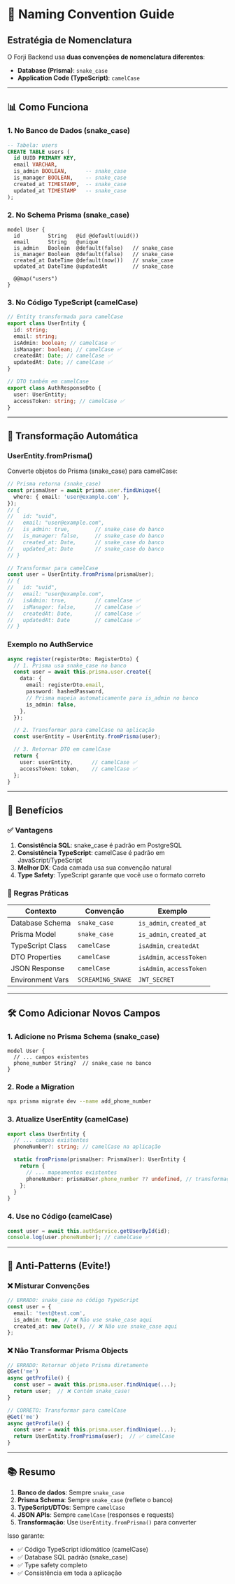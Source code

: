 # 🔄 Naming Convention Guide

## Estratégia de Nomenclatura

O Forji Backend usa **duas convenções de nomenclatura diferentes**:

- **Database (Prisma)**: `snake_case`
- **Application Code (TypeScript)**: `camelCase`

---

## 📊 Como Funciona

### 1. No Banco de Dados (snake_case)

```sql
-- Tabela: users
CREATE TABLE users (
  id UUID PRIMARY KEY,
  email VARCHAR,
  is_admin BOOLEAN,      -- snake_case
  is_manager BOOLEAN,    -- snake_case
  created_at TIMESTAMP,  -- snake_case
  updated_at TIMESTAMP   -- snake_case
);
```

### 2. No Schema Prisma (snake_case)

```prisma
model User {
  id         String   @id @default(uuid())
  email      String   @unique
  is_admin   Boolean  @default(false)   // snake_case
  is_manager Boolean  @default(false)   // snake_case
  created_at DateTime @default(now())   // snake_case
  updated_at DateTime @updatedAt        // snake_case

  @@map("users")
}
```

### 3. No Código TypeScript (camelCase)

```typescript
// Entity transformada para camelCase
export class UserEntity {
  id: string;
  email: string;
  isAdmin: boolean; // camelCase ✅
  isManager: boolean; // camelCase ✅
  createdAt: Date; // camelCase ✅
  updatedAt: Date; // camelCase ✅
}

// DTO também em camelCase
export class AuthResponseDto {
  user: UserEntity;
  accessToken: string; // camelCase ✅
}
```

---

## 🔄 Transformação Automática

### UserEntity.fromPrisma()

Converte objetos do Prisma (snake_case) para camelCase:

```typescript
// Prisma retorna (snake_case)
const prismaUser = await prisma.user.findUnique({
  where: { email: 'user@example.com' },
});
// {
//   id: "uuid",
//   email: "user@example.com",
//   is_admin: true,        // snake_case do banco
//   is_manager: false,     // snake_case do banco
//   created_at: Date,      // snake_case do banco
//   updated_at: Date       // snake_case do banco
// }

// Transformar para camelCase
const user = UserEntity.fromPrisma(prismaUser);
// {
//   id: "uuid",
//   email: "user@example.com",
//   isAdmin: true,         // camelCase ✅
//   isManager: false,      // camelCase ✅
//   createdAt: Date,       // camelCase ✅
//   updatedAt: Date        // camelCase ✅
// }
```

### Exemplo no AuthService

```typescript
async register(registerDto: RegisterDto) {
  // 1. Prisma usa snake_case no banco
  const user = await this.prisma.user.create({
    data: {
      email: registerDto.email,
      password: hashedPassword,
      // Prisma mapeia automaticamente para is_admin no banco
      is_admin: false,
    },
  });

  // 2. Transformar para camelCase na aplicação
  const userEntity = UserEntity.fromPrisma(user);

  // 3. Retornar DTO em camelCase
  return {
    user: userEntity,      // camelCase ✅
    accessToken: token,    // camelCase ✅
  };
}
```

---

## 🎯 Benefícios

### ✅ Vantagens

1. **Consistência SQL**: snake_case é padrão em PostgreSQL
2. **Consistência TypeScript**: camelCase é padrão em JavaScript/TypeScript
3. **Melhor DX**: Cada camada usa sua convenção natural
4. **Type Safety**: TypeScript garante que você use o formato correto

### 📝 Regras Práticas

| Contexto         | Convenção         | Exemplo                  |
| ---------------- | ----------------- | ------------------------ |
| Database Schema  | `snake_case`      | `is_admin`, `created_at` |
| Prisma Model     | `snake_case`      | `is_admin`, `created_at` |
| TypeScript Class | `camelCase`       | `isAdmin`, `createdAt`   |
| DTO Properties   | `camelCase`       | `isAdmin`, `accessToken` |
| JSON Response    | `camelCase`       | `isAdmin`, `accessToken` |
| Environment Vars | `SCREAMING_SNAKE` | `JWT_SECRET`             |

---

## 🛠️ Como Adicionar Novos Campos

### 1. Adicione no Prisma Schema (snake_case)

```prisma
model User {
  // ... campos existentes
  phone_number String?  // snake_case no banco
}
```

### 2. Rode a Migration

```bash
npx prisma migrate dev --name add_phone_number
```

### 3. Atualize UserEntity (camelCase)

```typescript
export class UserEntity {
  // ... campos existentes
  phoneNumber?: string; // camelCase na aplicação

  static fromPrisma(prismaUser: PrismaUser): UserEntity {
    return {
      // ... mapeamentos existentes
      phoneNumber: prismaUser.phone_number ?? undefined, // transformação
    };
  }
}
```

### 4. Use no Código (camelCase)

```typescript
const user = await this.authService.getUserById(id);
console.log(user.phoneNumber); // camelCase ✅
```

---

## 🚫 Anti-Patterns (Evite!)

### ❌ Misturar Convenções

```typescript
// ERRADO: snake_case no código TypeScript
const user = {
  email: 'test@test.com',
  is_admin: true, // ❌ Não use snake_case aqui
  created_at: new Date(), // ❌ Não use snake_case aqui
};
```

### ❌ Não Transformar Prisma Objects

```typescript
// ERRADO: Retornar objeto Prisma diretamente
@Get('me')
async getProfile() {
  const user = await this.prisma.user.findUnique(...);
  return user;  // ❌ Contém snake_case!
}

// CORRETO: Transformar para camelCase
@Get('me')
async getProfile() {
  const user = await this.prisma.user.findUnique(...);
  return UserEntity.fromPrisma(user);  // ✅ camelCase
}
```

---

## 📚 Resumo

1. **Banco de dados**: Sempre `snake_case`
2. **Prisma Schema**: Sempre `snake_case` (reflete o banco)
3. **TypeScript/DTOs**: Sempre `camelCase`
4. **JSON APIs**: Sempre `camelCase` (responses e requests)
5. **Transformação**: Use `UserEntity.fromPrisma()` para converter

Isso garante:

- ✅ Código TypeScript idiomático (camelCase)
- ✅ Database SQL padrão (snake_case)
- ✅ Type safety completo
- ✅ Consistência em toda a aplicação
